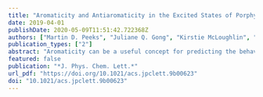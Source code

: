 ```yaml
---
title: "Aromaticity and Antiaromaticity in the Excited States of Porphyrin Nanorings"
date: 2019-04-01
publishDate: 2020-05-09T11:51:42.722368Z
authors: ["Martin D. Peeks", "Juliane Q. Gong", "Kirstie McLoughlin", "Takayuki Kobatake", "Renée Haver", "Laura M. Herz", "Harry L. Anderson"]
publication_types: ["2"]
abstract: "Aromaticity can be a useful concept for predicting the behavior of excited states. Here we show that π-conjugated porphyrin nanorings exhibit size-dependent excited-state global aromaticity and antiaromaticity for rings containing up to eight porphyrin subunits, although they have no significant global aromaticity in their neutral singlet ground states. Applying Baird’s rule, even rings ([4n] π-electrons) are aromatic in their lowest excited states, whereas the lowest excited states of odd rings ([4n + 2] π-electrons) are antiaromatic. These predictions are borne out by density functional theory (DFT) studies of the nucleus-independent chemical shift (NICS) in the T1 triplet state of each ring, which reveal the critical importance of the triplet delocalization to the emergence of excited-state aromaticity. The singlet excited states (S1) are explored by measurements of the radiative rate and fluorescence peak wavelength, revealing a subtle odd–even alternation as a function of ring size, consistent with symmetry breaking in antiaromatic excited states."
featured: false
publication: "*J. Phys. Chem. Lett.*"
url_pdf: "https://doi.org/10.1021/acs.jpclett.9b00623"
doi: "10.1021/acs.jpclett.9b00623"
---
```


